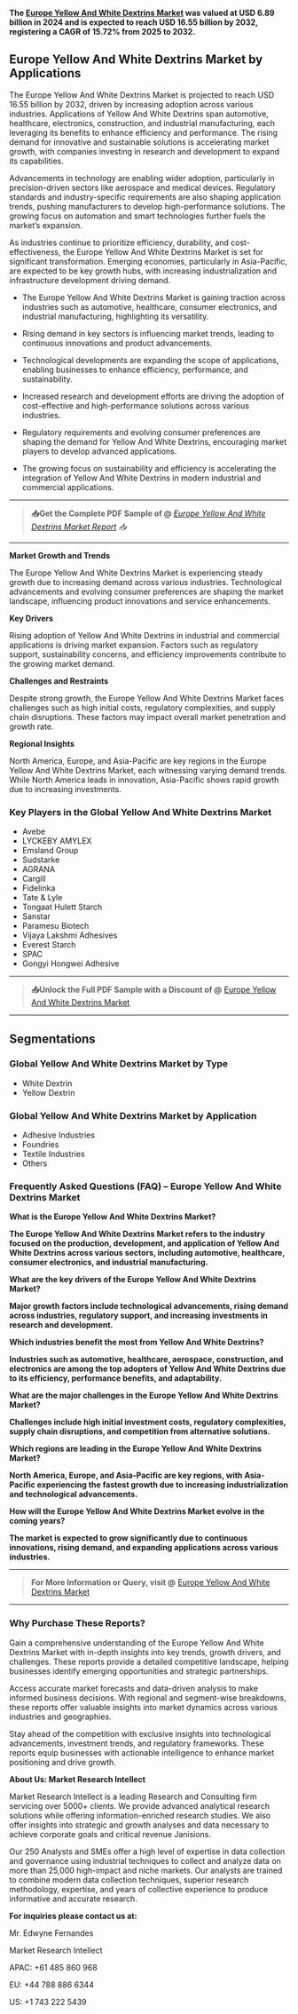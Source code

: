 <p><strong>The <a href="https://www.marketresearchintellect.com/download-sample/?rid=413917&amp;utm_source=Pulse-April-Europe&amp;utm_medium=852">Europe Yellow And White Dextrins Market</a> was valued at USD 6.89 billion in 2024 and is expected to reach USD 16.55 billion by 2032, registering a CAGR of 15.72% from 2025 to 2032.</strong></p><h2>Europe Yellow And White Dextrins Market by Applications&nbsp;</h2><p><p>The Europe Yellow And White Dextrins Market is projected to reach USD 16.55 billion by 2032, driven by increasing adoption across various industries. Applications of Yellow And White Dextrins span automotive, healthcare, electronics, construction, and industrial manufacturing, each leveraging its benefits to enhance efficiency and performance. The rising demand for innovative and sustainable solutions is accelerating market growth, with companies investing in research and development to expand its capabilities.</p><p>Advancements in technology are enabling wider adoption, particularly in precision-driven sectors like aerospace and medical devices. Regulatory standards and industry-specific requirements are also shaping application trends, pushing manufacturers to develop high-performance solutions. The growing focus on automation and smart technologies further fuels the market&rsquo;s expansion.</p><p>As industries continue to prioritize efficiency, durability, and cost-effectiveness, the Europe Yellow And White Dextrins Market is set for significant transformation. Emerging economies, particularly in Asia-Pacific, are expected to be key growth hubs, with increasing industrialization and infrastructure development driving demand.</p></p><ul><li><p>The Europe Yellow And White Dextrins Market is gaining traction across industries such as automotive, healthcare, consumer electronics, and industrial manufacturing, highlighting its versatility.</p></li><li><p>Rising demand in key sectors is influencing market trends, leading to continuous innovations and product advancements.</p></li><li><p>Technological developments are expanding the scope of applications, enabling businesses to enhance efficiency, performance, and sustainability.</p></li><li><p>Increased research and development efforts are driving the adoption of cost-effective and high-performance solutions across various industries.</p></li><li><p>Regulatory requirements and evolving consumer preferences are shaping the demand for Yellow And White Dextrins, encouraging market players to develop advanced applications.</p></li><li><p>The growing focus on sustainability and efficiency is accelerating the integration of Yellow And White Dextrins in modern industrial and commercial applications.</p></li></ul><hr /><blockquote><p><strong><span class="font-[700]">📥Get the Complete PDF Sample of @ </span></strong><em><span class="font-[700]"><a href="https://www.marketresearchintellect.com/download-sample/?rid=413917&amp;utm_source=Pulse-April-Europe&amp;utm_medium=852" target="_blank" data-tracking-control-name="article-ssr-frontend-pulse_little-text-block" data-tracking-will-navigate="" data-test-link="">Europe Yellow And White Dextrins Market Report</a>&nbsp;📥</span></em></p></blockquote><hr /><p class="" data-start="77" data-end="360"><strong data-start="77" data-end="105">Market Growth and Trends</strong></p><p class="" data-start="77" data-end="360">The Europe Yellow And White Dextrins Market is experiencing steady growth due to increasing demand across various industries. Technological advancements and evolving consumer preferences are shaping the market landscape, influencing product innovations and service enhancements.</p><p class="" data-start="362" data-end="606"><strong data-start="362" data-end="377">Key Drivers</strong></p><p class="" data-start="362" data-end="606">Rising adoption of Yellow And White Dextrins in industrial and commercial applications is driving market expansion. Factors such as regulatory support, sustainability concerns, and efficiency improvements contribute to the growing market demand.</p><p class="" data-start="608" data-end="849"><strong data-start="608" data-end="637">Challenges and Restraints</strong></p><p class="" data-start="608" data-end="849">Despite strong growth, the Europe Yellow And White Dextrins Market faces challenges such as high initial costs, regulatory complexities, and supply chain disruptions. These factors may impact overall market penetration and growth rate.</p><p class="" data-start="851" data-end="1095"><strong data-start="851" data-end="872">Regional Insights</strong></p><p class="" data-start="851" data-end="1095">North America, Europe, and Asia-Pacific are key regions in the Europe Yellow And White Dextrins Market, each witnessing varying demand trends. While North America leads in innovation, Asia-Pacific shows rapid growth due to increasing investments.</p><p><h3>Key Players in the Global Yellow And White Dextrins Market </h3><ul><li>Avebe</li><li>LYCKEBY AMYLEX</li><li>Emsland Group</li><li>Sudstarke</li><li>AGRANA</li><li>Cargill</li><li>Fidelinka</li><li>Tate & Lyle</li><li>Tongaat Hulett Starch</li><li>Sanstar</li><li>Paramesu Biotech</li><li>Vijaya Lakshmi Adhesives</li><li>Everest Starch</li><li>SPAC</li><li>Gongyi Hongwei Adhesive</li></ul></p><hr /><blockquote><p><strong>📥Unlock the Full PDF Sample with a Discount of @</strong> <a href="https://www.marketresearchintellect.com/ask-for-discount/?rid=413917&amp;utm_source=Pulse-April-Europe&amp;utm_medium=852">Europe Yellow And White Dextrins Market</a></p></blockquote><hr /><p><h2>Segmentations</h2><h3>Global Yellow And White Dextrins Market by Type</h3><ul><li>White Dextrin</li><li>Yellow Dextrin</li></ul><h3>Global Yellow And White Dextrins Market by Application</h3><ul><li>Adhesive Industries</li><li>Foundries</li><li>Textile Industries</li><li>Others</li></ul></p><h3><strong>Frequently Asked Questions (FAQ) &ndash; Europe Yellow And White Dextrins Market</strong></h3><p><strong>What is the Europe Yellow And White Dextrins Market?</strong></p><p><strong>The Europe Yellow And White Dextrins Market refers to the industry focused on the production, development, and application of Yellow And White Dextrins across various sectors, including automotive, healthcare, consumer electronics, and industrial manufacturing.</strong></p><p><strong>What are the key drivers of the Europe Yellow And White Dextrins Market?</strong></p><p><strong>Major growth factors include technological advancements, rising demand across industries, regulatory support, and increasing investments in research and development.</strong></p><p><strong>Which industries benefit the most from Yellow And White Dextrins?</strong></p><p><strong>Industries such as automotive, healthcare, aerospace, construction, and electronics are among the top adopters of Yellow And White Dextrins due to its efficiency, performance benefits, and adaptability.</strong></p><p><strong>What are the major challenges in the Europe Yellow And White Dextrins Market?</strong></p><p><strong>Challenges include high initial investment costs, regulatory complexities, supply chain disruptions, and competition from alternative solutions.</strong></p><p><strong>Which regions are leading in the Europe Yellow And White Dextrins Market?</strong></p><p><strong>North America, Europe, and Asia-Pacific are key regions, with Asia-Pacific experiencing the fastest growth due to increasing industrialization and technological advancements.</strong></p><p><strong>How will the Europe Yellow And White Dextrins Market evolve in the coming years?</strong></p><p><strong>The market is expected to grow significantly due to continuous innovations, rising demand, and expanding applications across various industries.</strong></p><hr /><blockquote><p><span class="font-[700]"><strong>For More Information or Query, visit&nbsp;@</strong>&nbsp;</span><span class="font-[700]"><a href="https://www.marketresearchintellect.com/product/global-yellow-and-white-dextrins-market-size-and-forecast/?utm_source=Linkedin&utm_medium=852" target="_blank" data-tracking-control-name="article-ssr-frontend-pulse_little-text-block" data-tracking-will-navigate="" data-test-link="">Europe Yellow And White Dextrins Market</a></span></p></blockquote><hr /><h3><strong data-start="0" data-end="31">Why Purchase These Reports?</strong></h3><p class="" data-start="35" data-end="297">Gain a comprehensive understanding of the Europe Yellow And White Dextrins Market with in-depth insights into key trends, growth drivers, and challenges. These reports provide a detailed competitive landscape, helping businesses identify emerging opportunities and strategic partnerships.</p><p class="" data-start="299" data-end="540">Access accurate market forecasts and data-driven analysis to make informed business decisions. With regional and segment-wise breakdowns, these reports offer valuable insights into market dynamics across various industries and geographies.</p><p class="" data-start="542" data-end="784">Stay ahead of the competition with exclusive insights into technological advancements, investment trends, and regulatory frameworks. These reports equip businesses with actionable intelligence to enhance market positioning and drive growth.</p><p><strong><span class="font-[700]">About Us: Market Research Intellect</span></strong></p><p><span class="">Market Research Intellect is a leading Research and Consulting firm servicing over 5000+ clients. We provide advanced analytical research solutions while offering information-enriched research studies.&nbsp;</span>We also offer insights into strategic and growth analyses and data necessary to achieve corporate goals and critical revenue Janisions.</p><p><span class="">Our 250 Analysts and SMEs offer a high level of expertise in data collection and governance using industrial techniques to collect and analyze data on more than 25,000 high-impact and niche markets. Our analysts are trained to combine modern data collection techniques, superior research methodology, expertise, and years of collective experience to produce informative and accurate research.</span></p><p><strong>For inquiries please contact us at:</strong></p><p>Mr. Edwyne Fernandes</p><p>Market Research Intellect</p><p>APAC: +61 485 860 968</p><p>EU: +44 788 886 6344</p><p>US: +1 743 222 5439</p>
